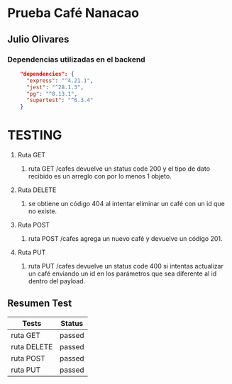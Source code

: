# Prueba Café Nanacao
## Julio Olivares

### Dependencias utilizadas en el backend

```json
    "dependencies": {
      "express": "^4.21.1",
      "jest": "^28.1.3",
      "pg": "^8.13.1",
      "supertest": "^6.3.4"
    }
```
# TESTING

1. Ruta GET
    1. ruta GET /cafes devuelve un status code 200 y el tipo de dato recibido es un arreglo con por lo menos 1 objeto.

2. Ruta DELETE
    1. se obtiene un código 404 al intentar eliminar un café con un id que no existe.

3. Ruta POST
    1. ruta POST /cafes agrega un nuevo café y devuelve un código 201.

4. Ruta PUT
    1. ruta PUT /cafes devuelve un status code 400 si intentas actualizar un café enviando un id en los parámetros que sea diferente al id dentro del payload.


## Resumen Test

|    Tests     |   Status   |
| ------------ |:----------:|
| ruta GET     | passed     |
| ruta DELETE  | passed     |
| ruta POST    | passed     |
| ruta PUT     | passed     |

